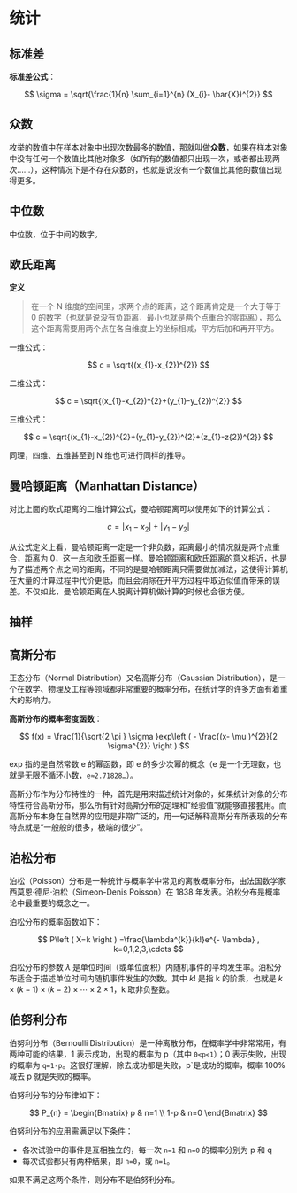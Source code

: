 <!--
 * @Github       : https://github.com/superzhc/BigData-A-Question
 * @Author       : SUPERZHC
 * @CreateDate   : 2020-12-01 11:40:08
 * @LastEditTime : 2020-12-01 18:21:15
 * @Copyright 2020 SUPERZHC
-->
# 统计

## 标准差

**标准差公式**：

$$
\sigma = \sqrt{\frac{1}{n} \sum_{i=1}^{n} (X_{i}- \bar{X})^{2}}
$$

## 众数

枚举的数值中在样本对象中出现次数最多的数值，那就叫做**众数**，如果在样本对象中没有任何一个数值比其他对象多（如所有的数值都只出现一次，或者都出现两次……），这种情况下是不存在众数的，也就是说没有一个数值比其他的数值出现得更多。

## 中位数

中位数，位于中间的数字。

## 欧氏距离

**定义**

> 在一个 N 维度的空间里，求两个点的距离，这个距离肯定是一个大于等于 0 的数字（也就是说没有负距离，最小也就是两个点重合的零距离），那么这个距离需要用两个点在各自维度上的坐标相减，平方后加和再开平方。

一维公式：

$$
c = \sqrt{(x_{1}-x_{2})^{2}}
$$

二维公式：

$$
c = \sqrt{(x_{1}-x_{2})^{2}+(y_{1}-y_{2})^{2}}
$$

三维公式：

$$
c = \sqrt{(x_{1}-x_{2})^{2}+(y_{1}-y_{2})^{2}+(z_{1}-z{2})^{2}}
$$

同理，四维、五维甚至到 N 维也可进行同样的推导。

## 曼哈顿距离（Manhattan Distance）

对比上面的欧式距离的二维计算公式，曼哈顿距离可以使用如下的计算公式：

$$
c = \left | x_{1}-x_{2} \right | + \left | y_{1}-y_{2} \right |
$$

从公式定义上看，曼哈顿距离一定是一个非负数，距离最小的情况就是两个点重合，距离为 0，这一点和欧氏距离一样。曼哈顿距离和欧氏距离的意义相近，也是为了描述两个点之间的距离，不同的是曼哈顿距离只需要做加减法，这使得计算机在大量的计算过程中代价更低，而且会消除在开平方过程中取近似值而带来的误差。不仅如此，曼哈顿距离在人脱离计算机做计算的时候也会很方便。

## 抽样

## 高斯分布

正态分布（Normal Distribution）又名高斯分布（Gaussian Distribution），是一个在数学、物理及工程等领域都非常重要的概率分布，在统计学的许多方面有着重大的影响力。

**高斯分布的概率密度函数**：

$$
f(x) = \frac{1}{\sqrt{2 \pi } \sigma }exp\left ( - \frac{(x- \mu )^{2}}{2 \sigma^{2}} \right )
$$

exp 指的是自然常数 e 的幂函数，即 e 的多少次幂的概念（e 是一个无理数，也就是无限不循环小数，`e≈2.71828…`）。

高斯分布作为分布特性的一种，首先是用来描述统计对象的，如果统计对象的分布特性符合高斯分布，那么所有针对高斯分布的定理和“经验值”就能够直接套用。而高斯分布本身在自然界的应用是非常广泛的，用一句话解释高斯分布所表现的分布特点就是“一般般的很多，极端的很少”。

## 泊松分布

泊松（Poisson）分布是一种统计与概率学中常见的离散概率分布，由法国数学家西莫恩·德尼·泊松（Simeon-Denis Poisson）在 1838 年发表。泊松分布是概率论中最重要的概念之一。

泊松分布的概率函数如下：

$$
P\left ( X=k \right ) =\frac{\lambda^{k}}{k!}e^{- \lambda} , k=0,1,2,3,\cdots 
$$

泊松分布的参数 $\lambda$ 是单位时间（或单位面积）内随机事件的平均发生率。泊松分布适合于描述单位时间内随机事件发生的次数。其中 $k!$ 是指 k 的阶乘，也就是 $k \times (k-1) \times (k-2) \times \cdots \times 2 \times 1$，k 取非负整数。

## 伯努利分布

伯努利分布（Bernoulli Distribution）是一种离散分布，在概率学中非常常用，有两种可能的结果，1 表示成功，出现的概率为 p（其中 `0<p<1`）；0 表示失败，出现的概率为 `q=1-p`。这很好理解，除去成功都是失败，p`是成功的概率，概率 100% 减去 p 就是失败的概率。

伯努利分布的分布律如下：

$$
P_{n} = \begin{Bmatrix}
p & n=1 \\ 
1-p & n=0 
\end{Bmatrix}
$$

伯努利分布的应用需满足以下条件：

- 各次试验中的事件是互相独立的，每一次 `n=1` 和 `n=0` 的概率分别为 p 和 q
- 每次试验都只有两种结果，即 `n=0`，或 `n=1`。

如果不满足这两个条件，则分布不是伯努利分布。